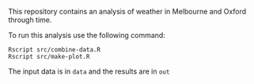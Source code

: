 This repository contains an analysis of weather in Melbourne and Oxford through time.

To run this analysis use the following command:

```
Rscript src/combine-data.R
Rscript src/make-plot.R

```

The input data is in `data` and the results are in `out`
